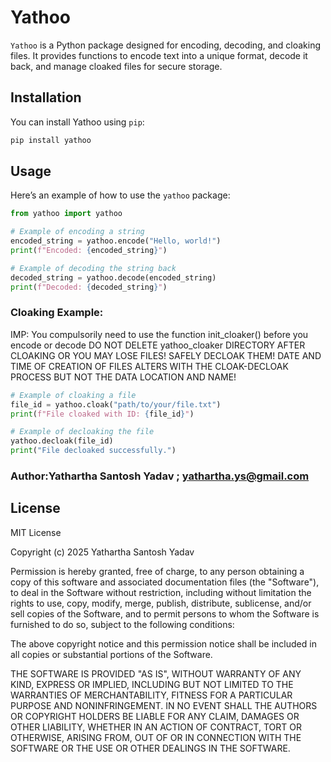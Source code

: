 
# Yathoo

`Yathoo` is a Python package designed for encoding, decoding, and cloaking files. It provides functions to encode text into a unique format, decode it back, and manage cloaked files for secure storage.

## Installation

You can install Yathoo using `pip`:

```bash
pip install yathoo
```

## Usage

Here’s an example of how to use the `yathoo` package:

```python
from yathoo import yathoo

# Example of encoding a string
encoded_string = yathoo.encode("Hello, world!")
print(f"Encoded: {encoded_string}")

# Example of decoding the string back
decoded_string = yathoo.decode(encoded_string)
print(f"Decoded: {decoded_string}")
```

### Cloaking Example:

IMP: You compulsorily need to use the function init_cloaker() before you encode or decode
     DO NOT DELETE yathoo_cloaker DIRECTORY AFTER CLOAKING OR YOU MAY LOSE FILES! SAFELY DECLOAK THEM! DATE AND TIME
     OF CREATION OF FILES ALTERS WITH THE CLOAK-DECLOAK PROCESS BUT NOT THE DATA LOCATION AND NAME!

```python
# Example of cloaking a file
file_id = yathoo.cloak("path/to/your/file.txt")
print(f"File cloaked with ID: {file_id}")

# Example of decloaking the file
yathoo.decloak(file_id)
print("File decloaked successfully.")
```

### Author:Yathartha Santosh Yadav ; yathartha.ys@gmail.com

## License

MIT License

Copyright (c) 2025 Yathartha Santosh Yadav

Permission is hereby granted, free of charge, to any person obtaining a copy
of this software and associated documentation files (the "Software"), to deal
in the Software without restriction, including without limitation the rights
to use, copy, modify, merge, publish, distribute, sublicense, and/or sell
copies of the Software, and to permit persons to whom the Software is
furnished to do so, subject to the following conditions:

The above copyright notice and this permission notice shall be included in all
copies or substantial portions of the Software.

THE SOFTWARE IS PROVIDED "AS IS", WITHOUT WARRANTY OF ANY KIND, EXPRESS OR
IMPLIED, INCLUDING BUT NOT LIMITED TO THE WARRANTIES OF MERCHANTABILITY,
FITNESS FOR A PARTICULAR PURPOSE AND NONINFRINGEMENT. IN NO EVENT SHALL THE
AUTHORS OR COPYRIGHT HOLDERS BE LIABLE FOR ANY CLAIM, DAMAGES OR OTHER
LIABILITY, WHETHER IN AN ACTION OF CONTRACT, TORT OR OTHERWISE, ARISING FROM,
OUT OF OR IN CONNECTION WITH THE SOFTWARE OR THE USE OR OTHER DEALINGS IN THE
SOFTWARE.

```